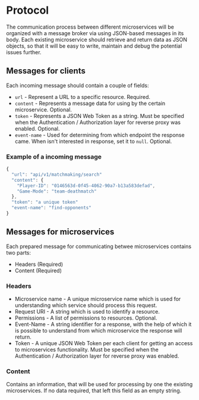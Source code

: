 # Protocol

The communication process between different microservices will be organized with a message broker via using JSON-based messages in its body. Each existing microservice should retrieve and return data as JSON objects, so that it will be easy to write, maintain and debug the potential issues further.

## Messages for clients
Each incoming message should contain a couple of fields:
- `url` - Represent a URL to a specific resource. Required.
- `content` - Represents a message data for using by the certain microservice. Optional.
- `token` - Represents a JSON Web Token as a string. Must be specified when the Authentication / Authorization layer for reverse proxy was enabled. Optional.
- `event-name` - Used for determining from which endpoint the response came. When isn't interested in response, set it to `null`. Optional.

### Example of a incoming message
```javascript
{
  "url": "api/v1/matchmaking/search"
  "content": {
    "Player-ID": "0146563d-0f45-4062-90a7-b13a583defad",
    "Game-Mode": "team-deathmatch"
  },
  "token": "a unique token"
  "event-name": "find-opponents"
}
```

## Messages for microservices
Each prepared message for communicating betwee microservices contains two parts:
- Headers (Required)
- Content (Required)

### Headers
- Microservice name - A unique microservice name which is used for understanding which service should process this request.
- Request URI - A string which is used to identify a resource.
- Permissions - A list of permissions to resources. Optional.
- Event-Name - A string identifier for a response, with the help of which it is possible to understand from which microservice the response will return.
- Token - A unique JSON Web Token per each client for getting an access to microservices functionality. Must be specified when the Authentication / Authorization layer for reverse proxy was enabled.

### Content
Contains an information, that will be used for processing by one the existing microservices. If no data required, that left this field as an empty string.
